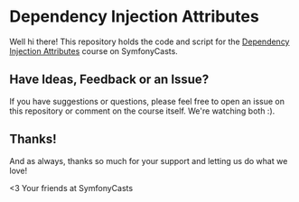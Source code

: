 # Dependency Injection Attributes

Well hi there! This repository holds the code and script for the
[Dependency Injection Attributes](https://symfonycasts.com/screencast/dependency-injection-attributes)
course on SymfonyCasts.

## Have Ideas, Feedback or an Issue?

If you have suggestions or questions, please feel free to open an issue
on this repository or comment on the course itself. We're watching both :).

## Thanks!

And as always, thanks so much for your support and letting us do what we love!

<3 Your friends at SymfonyCasts
